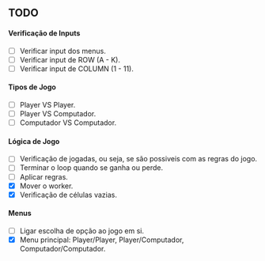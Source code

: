 ## TODO
#### Verificação de Inputs
- [ ] Verificar input dos menus.
- [ ] Verificar input de ROW (A - K).
- [ ] Verificar input de COLUMN (1 - 11).

#### Tipos de Jogo
- [ ] Player VS Player.
- [ ] Player VS Computador.
- [ ] Computador VS Computador.

#### Lógica de Jogo
- [ ] Verificação de jogadas, ou seja, se são possiveis com as regras do jogo.
- [ ] Terminar o loop quando se ganha ou perde.
- [ ] Aplicar regras.
- [x] Mover o worker.
- [x] Verificação de células vazias.

#### Menus
- [ ] Ligar escolha de opção ao jogo em si.
- [x] Menu principal: Player/Player, Player/Computador, Computador/Computador.

